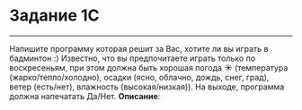 # Задание 1C
***
Напишите программу которая решит за Вас, хотите ли вы играть в бадминтон :) Известно, что вы предпочитаете играть только по воскресеньям, при этом должна быть хорошая погода ☀️ (температура (жарко/тепло/холодно), осадки (ясно, облачно, дождь, снег, град), ветер (есть/нет), влажность (высокая/низкая)). На выходе, программа должна напечатать Да/Нет.
**Описание**: 